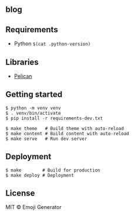 ## blog

## Requirements

- Python `$(cat .python-version)`

## Libraries

- [Pelican](https://github.com/getpelican/pelican)

## Getting started

```
$ python -m venv venv
$ . venv/bin/activate
$ pip install -r requirements-dev.txt

$ make theme   # Build theme with auto-reload
$ make content # Build content with auto-reload
$ make serve   # Run dev server
```

## Deployment

```
$ make        # Build for production
$ make deploy # Deployment
```

## License
MIT &copy; Emoji Generator
